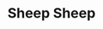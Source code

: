---
layout: game
title: "Sheep Sheep"
site-category: "mobile"
permalink: /games/sheep_sheep/

#components
list: ["cover-img", "description", "list-description", "downloads", "pixelart", "screenshots"]

#cover img
cover-img: "thumb_sheep_sheep.png"

#list-description
category: Arcade / Endless
platform: Mobile
language: Actionscript 3
tecnologies: "StarlingFW, StarlingMVC, Feathers, AdobeAir"
role: Developer / Graphic Design

#downloads
android: "https://play.google.com/store/apps/details?id=air.setzer.sheepsheep"

#pixelart
pixelart: ["/images/pixelart/pixelart_sheep_sheep_01.png"]

#screenshots
screenshots: ["game_sheep_sheep.png"]
---